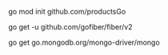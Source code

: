 go mod init github.com/productsGo

go get -u github.com/gofiber/fiber/v2

go get go.mongodb.org/mongo-driver/mongo
